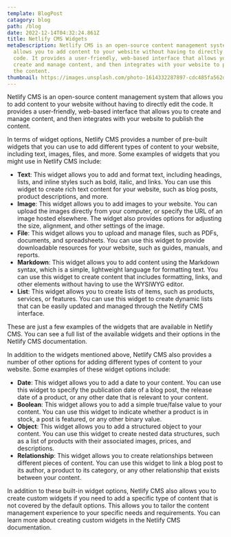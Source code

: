 ```yaml
---
template: BlogPost
catagory: blog
path: /blog
date: 2022-12-14T04:32:24.861Z
title: Netlify CMS Widgets
metaDescription: Netlify CMS is an open-source content management system that
  allows you to add content to your website without having to directly edit the
  code. It provides a user-friendly, web-based interface that allows you to
  create and manage content, and then integrates with your website to publish
  the content.
thumbnail: https://images.unsplash.com/photo-1614332287897-cdc485fa562d?ixlib=rb-4.0.3&ixid=MnwxMjA3fDB8MHxwaG90by1wYWdlfHx8fGVufDB8fHx8&auto=format&fit=crop&w=1170&q=80
---
```

<!--StartFragment-->

Netlify CMS is an open-source content management system that allows you to add content to your website without having to directly edit the code. It provides a user-friendly, web-based interface that allows you to create and manage content, and then integrates with your website to publish the content.

In terms of widget options, Netlify CMS provides a number of pre-built widgets that you can use to add different types of content to your website, including text, images, files, and more. Some examples of widgets that you might use in Netlify CMS include:

* **Text**: This widget allows you to add and format text, including headings, lists, and inline styles such as bold, italic, and links. You can use this widget to create rich text content for your website, such as blog posts, product descriptions, and more.
* **Image**: This widget allows you to add images to your website. You can upload the images directly from your computer, or specify the URL of an image hosted elsewhere. The widget also provides options for adjusting the size, alignment, and other settings of the image.
* **File**: This widget allows you to upload and manage files, such as PDFs, documents, and spreadsheets. You can use this widget to provide downloadable resources for your website, such as guides, manuals, and reports.
* **Markdown**: This widget allows you to add content using the Markdown syntax, which is a simple, lightweight language for formatting text. You can use this widget to create content that includes formatting, links, and other elements without having to use the WYSIWYG editor.
* **List**: This widget allows you to create lists of items, such as products, services, or features. You can use this widget to create dynamic lists that can be easily updated and managed through the Netlify CMS interface.

These are just a few examples of the widgets that are available in Netlify CMS. You can see a full list of the available widgets and their options in the Netlify CMS documentation.

In addition to the widgets mentioned above, Netlify CMS also provides a number of other options for adding different types of content to your website. Some examples of these widget options include:

* **Date**: This widget allows you to add a date to your content. You can use this widget to specify the publication date of a blog post, the release date of a product, or any other date that is relevant to your content.
* **Boolean**: This widget allows you to add a simple true/false value to your content. You can use this widget to indicate whether a product is in stock, a post is featured, or any other binary value.
* **Object**: This widget allows you to add a structured object to your content. You can use this widget to create nested data structures, such as a list of products with their associated images, prices, and descriptions.
* **Relationship**: This widget allows you to create relationships between different pieces of content. You can use this widget to link a blog post to its author, a product to its category, or any other relationship that exists between your content.

In addition to these built-in widget options, Netlify CMS also allows you to create custom widgets if you need to add a specific type of content that is not covered by the default options. This allows you to tailor the content management experience to your specific needs and requirements. You can learn more about creating custom widgets in the Netlify CMS documentation.

<!--EndFragment-->